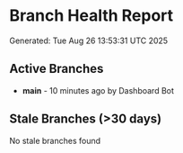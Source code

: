 # Branch Health Report
Generated: Tue Aug 26 13:53:31 UTC 2025

## Active Branches
- **main** - 10 minutes ago by Dashboard Bot

## Stale Branches (>30 days)
No stale branches found
